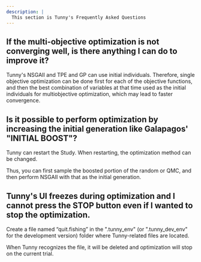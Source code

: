 ```yaml
---
description: |
  This section is Tunny's Frequently Asked Questions
---
```


## If the multi-objective optimization is not converging well, is there anything I can do to improve it?

Tunny's NSGAII and TPE and GP can use initial individuals. Therefore, single
objective optimization can be done first for each of the objective functions,
and then the best combination of variables at that time used as the initial
individuals for multiobjective optimization, which may lead to faster
convergence.

## Is it possible to perform optimization by increasing the initial generation like Galapagos' "INITIAL BOOST"?

Tunny can restart the Study. When restarting, the optimization method can be
changed.

Thus, you can first sample the boosted portion of the random or QMC, and then
perform NSGAII with that as the initial generation.

## Tunny's UI freezes during optimization and I cannot press the STOP button even if I wanted to stop the optimization.

Create a file named “quit.fishing” in the ".tunny_env" (or ".tunny_dev_env" for
the development version) folder where Tunny-related files are located.

When Tunny recognizes the file, it will be deleted and optimization will stop on
the current trial.
